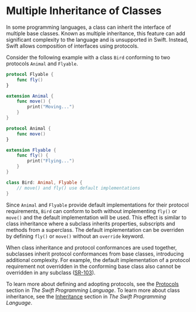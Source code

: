 # Multiple Inheritance of Classes

In some programming languages, a class can inherit the interface of multiple base classes. Known as multiple inheritance, this feature can add significant complexity to the language and is unsupported in Swift. Instead, Swift allows composition of interfaces using protocols.

Consider the following example with a class `Bird` conforming to two protocols `Animal` and `Flyable`.

```swift
protocol Flyable {
    func fly()
}

extension Animal {
    func move() {
        print("Moving...")
    }
}

protocol Animal {
    func move()
}

extension Flyable {
    func fly() {
        print("Flying...")
    }
}

class Bird: Animal, Flyable {
    // move() and fly() use default implementations
}
```

Since `Animal` and `Flyable` provide default implementations for their protocol requirements, `Bird` can conform to both without implementing `fly()` or `move()` and the default implementation will be used. This effect is similar to class inheritance where a subclass inherits properties, subscripts and methods from a superclass. The default implementation can be overriden by defining `fly()` or `move()` without an `override` keyword.

When class inheritance and protocol conformances are used together, subclasses inherit protocol conformances from base classes, introducing additional complexity. For example, the default implementation of a protocol requirement not overridden in the conforming base class also cannot be overridden in any subclass ([SR-103](https://bugs.swift.org/browse/SR-103)).

To learn more about defining and adopting protocols, see the [Protocols](https://docs.swift.org/swift-book/LanguageGuide/Protocols.html) section in _The Swift Programming Language_. To learn more about class inheritance, see the [Inheritance](https://docs.swift.org/swift-book/LanguageGuide/Inheritance.html) section in _The Swift Programming Language_.
